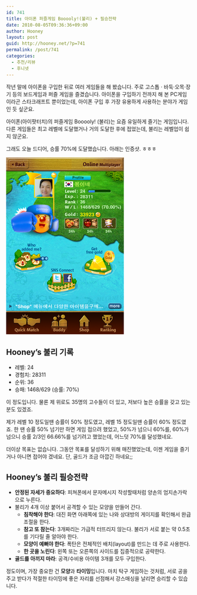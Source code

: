 ```yaml
---
id: 741
title: 아이폰 퍼즐게임 Booooly!(불리) + 필승전략
date: 2010-08-05T09:36:36+09:00
author: Hooney
layout: post
guid: http://hooney.net/?p=741
permalink: /post/741
categories:
  - 추천/리뷰
  - 후니넷
---
```

작년 말에 아이폰을 구입한 뒤로 여러 게임들을 해 봤습니다. 주로 고스톱 ·&nbsp;바둑·오목·장기 등의 보드게임과 퍼즐 게임을 즐겼습니다. 아이폰을 구입하기 전까지 해 본 PC게임이라곤 스타크래프트 뿐이었는데, 아이폰 구입 후 가장 유용하게 사용하는 분야가 게임인 듯 싶군요.

아이폰(아이팟터치)의 퍼즐게임 Booooly! (불리)는 요즘 유일하게 즐기는 게임입니다. 다른 게임들은 최고 레벨에 도달했거나 거의 도달한 후에 접었는데, 불리는 레벨업이 쉽지 않군요.

그래도 오늘 드디어, 승률 70%에 도달했습니다. 아래는 인증샷. ㅎㅎㅎ

[<img class="alignnone size-full wp-image-742" title="불리 승률 70% 달성 기념 스크린샷" src="/wp-content/uploads/2010/08/IMG_0171.png" alt="불리 승률 70% 달성 기념 스크린샷" width="320" height="480" />](/wp-content/uploads/2010/08/IMG_0171.png)

## Hooney&#8217;s 불리 기록

  * 레벨: 24
  * 경험치: 28311
  * 순위: 36
  * 승패: 1468/629 (승률: 70%)

이 정도입니다. 물론 제 위로도 35명의 고수들이 더 있고, 저보다 높은 승률을 갖고 있는 분도 있겠죠.

제가 레벨 10 정도일땐 승률이 50% 정도였고, 레벨 15 정도일땐 승률이 60% 정도였죠. 한 땐 승률 50% 넘기만 하면 게임 접으려 했었고, 50%가 넘으니 60%를, 60%가 넘으니 승률 2/3인 66.66%를 넘기려고 했었는데, 어느덧 70%를 달성했네요.

더이상 목표는 없습니다. 그동안 목표를 달성하기 위해 매진했었는데, 이젠 게임을 즐기거나 아니면 접어야 겠네요. 단, 골드가 조금 아깝긴 하네요;;

## Hooney&#8217;s 불리 필승전략

  * **안정된 자세가 중요하다**: 피쳐폰에서 문자메시지 작성할때처럼 양손의 엄지손가락으로 누른다.
  * 불리가 4개 이상 붙어서 공격할 수 있는 모양을 만들어 간다. 
      * **침착해야 한다**:&nbsp;대진 화면 아래쪽에 있는 나와 상대방의 게이지를 확인해서 완급 조절을 한다.
      * **참고 또 참는다**: 3개짜리는 가급적 터뜨리지 않는다. 불리가 서로 붙는 약 0.5초를 기다릴 줄 알아야 한다.
      * **모양이 예뻐야 한다**: 폭탄은 전체적인 배치(layout)를 만드는 데 주로 사용한다.
      * **한 곳을 노린다**: 왼쪽 또는 오른쪽의 사이드를 집중적으로 공략한다.
  * **골드를 아끼지 마라**: 공격/수비용 아이템 3개를 모두 구입한다.

정도이며, 가장 중요한 건 **모양**과 **타이밍**입니다. 마치 탁구 게임하는 것처럼, 서로 공을 주고 받다가 적절한 타이밍에 좋은 자리를 선점해서 강스매싱을 날리면 승리할 수 있습니다.